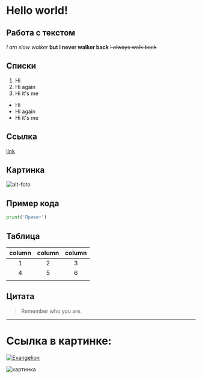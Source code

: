 # Hello world!

## Работа с текстом
*I am slow walker*
**but i never walker back**
~~I always walk back~~

## Списки
1. Hi
2. Hi again 
3. Hi it's me

* Hi
* Hi again 
* Hi it's me

## Ссылка
[link](https://www.google.com)

## Картинка
![alt-foto](https://cybersport.metaratings.ru/storage/images/ae/34/ae3485265fec14436535f65ba0b5c08a.jpg)

## Пример кода
```python
print('Привет')
```
## Таблица
| column |  column | column |
| :------:|  :------: | :------:|
|1       | 2       | 3      |
|4       | 5       | 6      |
|        |         |        |

## Цитата
> Remember who you are.

___

# Ссылка в картинке:
[![Evangelion](https://avatars.mds.yandex.net/get-kinopoisk-post-img/2268018/5bba4a9abb774a00adffbf6feac27f1f/1920x1080)](https://www.youtube.com/watch?v=KvMY1uzSC1E&ab_channel=Netflix)

![картинка](cyberpunk.jpg)
